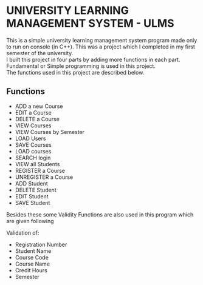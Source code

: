 # UNIVERSITY LEARNING MANAGEMENT SYSTEM - ULMS
This is a simple university learning management system program made only to run on console (in C++). This was a project which I completed in my first semester of the university.\
I built this project in four parts by adding more functions in each part. Fundamental or Simple programming is used in this project.\
The functions used in this project are described below.
## Functions 
* ADD a new Course
* EDIT a Course
* DELETE a Course
* VIEW Courses
* VIEW Courses by Semester
* LOAD Users
* SAVE Courses
* LOAD courses
* SEARCH login
* VIEW all Students
* REGISTER a Course
* UNREGISTER a Course
* ADD Student
* DELETE Student
* EDIT Student
* SAVE Student

Besides these some Validity Functions are also used in this program which are given following

Validation of:
* Registration Number
* Student Name
* Course Code
* Course Name
* Credit Hours
* Semester 
